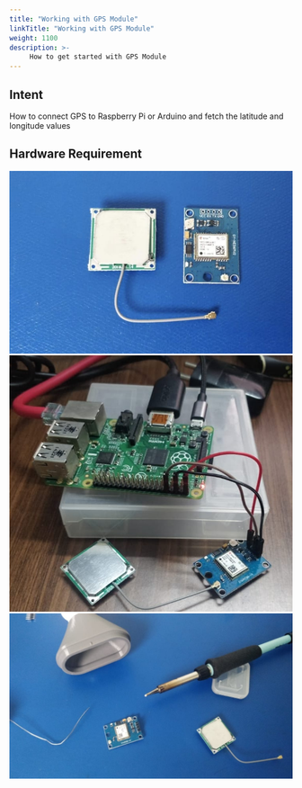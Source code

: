 ```yaml
---
title: "Working with GPS Module"
linkTitle: "Working with GPS Module"
weight: 1100
description: >-
     How to get started with GPS Module
---
```


## Intent

How to connect GPS to Raspberry Pi or Arduino and fetch the latitude and longitude values

## Hardware Requirement

![image](gps1.jpeg)
![image](gps2.jpeg)
![image](gps3.jpeg)


